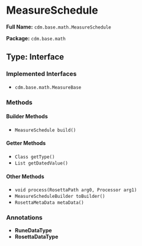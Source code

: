 # MeasureSchedule

**Full Name:** `cdm.base.math.MeasureSchedule`

**Package:** `cdm.base.math`

## Type: Interface

### Implemented Interfaces

- `cdm.base.math.MeasureBase`

### Methods

#### Builder Methods

- `MeasureSchedule build()`

#### Getter Methods

- `Class getType()`
- `List getDatedValue()`

#### Other Methods

- `void process(RosettaPath arg0, Processor arg1)`
- `MeasureScheduleBuilder toBuilder()`
- `RosettaMetaData metaData()`

### Annotations

- **RuneDataType**
- **RosettaDataType**


